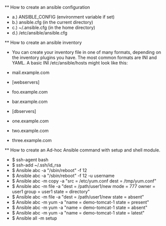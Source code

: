 ** How to create an ansible configuration
- a.) ANSIBLE_CONFIG (environment variable if set)
- b.) ansible.cfg (in the current directory)
- c.) ~/.ansible.cfg (in the home directory)
- d.) /etc/ansible/ansible.cfg

** How to create an ansible inventory
- You can create your inventory file in one of many formats, depending on the inventory plugins you have. The most common formats are INI and YAML. A basic INI /etc/ansible/hosts might look like this:
- mail.example.com
- [webservers]
- foo.example.com
- bar.example.com

- [dbservers]
- one.example.com
- two.example.com
- three.example.com

** How to create an Ad-hoc Ansible command with setup and shell module.
- $ ssh-agent bash 
- $ ssh-add ~/.ssh/id_rsa 
- $ Ansible abc -a "/sbin/reboot" -f 12
- $ Ansible abc -a "/sbin/reboot" -f 12 -u username
- $ Ansible abc -m copy -a "src = /etc/yum.conf dest = /tmp/yum.conf"
- $ Ansible abc -m file -a "dest = /path/user1/new mode = 777 owner = user1 group = user1 state = directory" 
- $ Ansible abc -m file -a "dest = /path/user1/new state = absent"
- $ Ansible abc -m yum -a "name = demo-tomcat-1 state = present"
- $ Ansible abc -m yum -a "name = demo-tomcat-1 state = absent" 
- $ Ansible abc -m yum -a "name = demo-tomcat-1 state = latest" 
- $ Ansible all -m setup 
